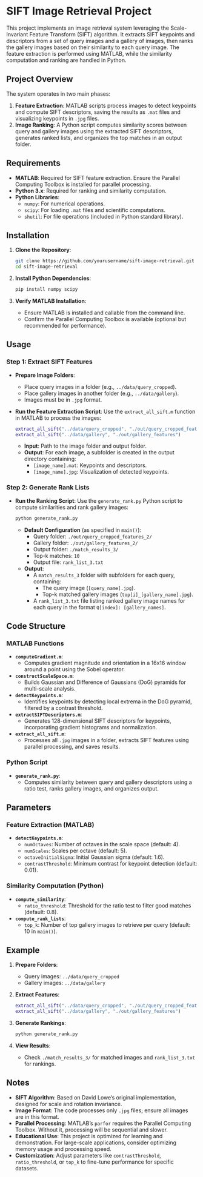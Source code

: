 # SIFT Image Retrieval Project

This project implements an image retrieval system leveraging the Scale-Invariant Feature Transform (SIFT) algorithm. It extracts SIFT keypoints and descriptors from a set of query images and a gallery of images, then ranks the gallery images based on their similarity to each query image. The feature extraction is performed using MATLAB, while the similarity computation and ranking are handled in Python.

## Project Overview

The system operates in two main phases:
1. **Feature Extraction**: MATLAB scripts process images to detect keypoints and compute SIFT descriptors, saving the results as `.mat` files and visualizing keypoints in `.jpg` files.
2. **Image Ranking**: A Python script computes similarity scores between query and gallery images using the extracted SIFT descriptors, generates ranked lists, and organizes the top matches in an output folder.

## Requirements

- **MATLAB**: Required for SIFT feature extraction. Ensure the Parallel Computing Toolbox is installed for parallel processing.
- **Python 3.x**: Required for ranking and similarity computation.
- **Python Libraries**:
  - `numpy`: For numerical operations.
  - `scipy`: For loading `.mat` files and scientific computations.
  - `shutil`: For file operations (included in Python standard library).

## Installation

1. **Clone the Repository**:
   ```bash
   git clone https://github.com/yourusername/sift-image-retrieval.git
   cd sift-image-retrieval
   ```

2. **Install Python Dependencies**:
   ```bash
   pip install numpy scipy
   ```

3. **Verify MATLAB Installation**:
   - Ensure MATLAB is installed and callable from the command line.
   - Confirm the Parallel Computing Toolbox is available (optional but recommended for performance).

## Usage

### Step 1: Extract SIFT Features
- **Prepare Image Folders**:
  - Place query images in a folder (e.g., `../data/query_cropped`).
  - Place gallery images in another folder (e.g., `../data/gallery`).
  - Images must be in `.jpg` format.

- **Run the Feature Extraction Script**:
  Use the `extract_all_sift.m` function in MATLAB to process the images:
  ```matlab
  extract_all_sift("../data/query_cropped", "./out/query_cropped_features")
  extract_all_sift("../data/gallery", "./out/gallery_features")
  ```
  - **Input**: Path to the image folder and output folder.
  - **Output**: For each image, a subfolder is created in the output directory containing:
    - `[image_name].mat`: Keypoints and descriptors.
    - `[image_name].jpg`: Visualization of detected keypoints.

### Step 2: Generate Rank Lists
- **Run the Ranking Script**:
  Use the `generate_rank.py` Python script to compute similarities and rank gallery images:
  ```bash
  python generate_rank.py
  ```
  - **Default Configuration** (as specified in `main()`):
    - Query folder: `./out/query_cropped_features_2/`
    - Gallery folder: `./out/gallery_features_2/`
    - Output folder: `./match_results_3/`
    - Top-k matches: `10`
    - Output file: `rank_list_3.txt`
  - **Output**:
    - A `match_results_3` folder with subfolders for each query, containing:
      - The query image (`[query_name].jpg`).
      - Top-k matched gallery images (`top[i]_[gallery_name].jpg`).
    - A `rank_list_3.txt` file listing ranked gallery image names for each query in the format `Q[index]: [gallery_names]`.

## Code Structure

### MATLAB Functions
- **`computeGradient.m`**:
  - Computes gradient magnitude and orientation in a 16x16 window around a point using the Sobel operator.
- **`constructScaleSpace.m`**:
  - Builds Gaussian and Difference of Gaussians (DoG) pyramids for multi-scale analysis.
- **`detectKeypoints.m`**:
  - Identifies keypoints by detecting local extrema in the DoG pyramid, filtered by a contrast threshold.
- **`extractSIFTDescriptors.m`**:
  - Generates 128-dimensional SIFT descriptors for keypoints, incorporating gradient histograms and normalization.
- **`extract_all_sift.m`**:
  - Processes all `.jpg` images in a folder, extracts SIFT features using parallel processing, and saves results.

### Python Script
- **`generate_rank.py`**:
  - Computes similarity between query and gallery descriptors using a ratio test, ranks gallery images, and organizes output.

## Parameters

### Feature Extraction (MATLAB)
- **`detectKeypoints.m`**:
  - `numOctaves`: Number of octaves in the scale space (default: 4).
  - `numScales`: Scales per octave (default: 5).
  - `octaveInitialSigma`: Initial Gaussian sigma (default: 1.6).
  - `contrastThreshold`: Minimum contrast for keypoint detection (default: 0.01).

### Similarity Computation (Python)
- **`compute_similarity`**:
  - `ratio_threshold`: Threshold for the ratio test to filter good matches (default: 0.8).
- **`compute_rank_lists`**:
  - `top_k`: Number of top gallery images to retrieve per query (default: 10 in `main()`).

## Example

1. **Prepare Folders**:
   - Query images: `../data/query_cropped`
   - Gallery images: `../data/gallery`

2. **Extract Features**:
   ```matlab
   extract_all_sift("../data/query_cropped", "./out/query_cropped_features")
   extract_all_sift("../data/gallery", "./out/gallery_features")
   ```

3. **Generate Rankings**:
   ```bash
   python generate_rank.py
   ```

4. **View Results**:
   - Check `./match_results_3/` for matched images and `rank_list_3.txt` for rankings.

## Notes

- **SIFT Algorithm**: Based on David Lowe’s original implementation, designed for scale and rotation invariance.
- **Image Format**: The code processes only `.jpg` files; ensure all images are in this format.
- **Parallel Processing**: MATLAB’s `parfor` requires the Parallel Computing Toolbox. Without it, processing will be sequential and slower.
- **Educational Use**: This project is optimized for learning and demonstration. For large-scale applications, consider optimizing memory usage and processing speed.
- **Customization**: Adjust parameters like `contrastThreshold`, `ratio_threshold`, or `top_k` to fine-tune performance for specific datasets.
